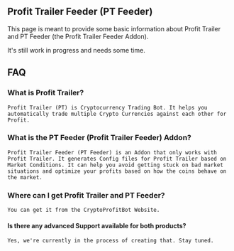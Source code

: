 ## Profit Trailer Feeder (PT Feeder)

This page is meant to provide some basic information about Profit Trailer and PT Feeder (the Profit Trailer Feeder Addon).

It's still work in progress and needs some time.


## FAQ

### What is Profit Trailer?

    Profit Trailer (PT) is Cryptocurrency Trading Bot. It helps you automatically trade multiple Crypto Currencies against each other for Profit.

### What is the PT Feeder (Profit Trailer Feeder) Addon?

    Profit Trailer Feeder (PT Feeder) is an Addon that only works with Profit Trailer. It generates Config files for Profit Trailer based on Market Conditions. It can help you avoid getting stuck on bad market situations and optimize your profits based on how the coins behave on the market.

### Where can I get Profit Trailer and PT Feeder? 

    You can get it from the CryptoProfitBot Website. 

#### Is there any advanced Support available for both products?

    Yes, we're currently in the process of creating that. Stay tuned.
